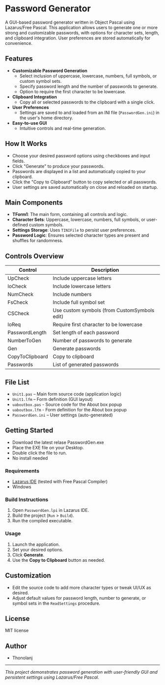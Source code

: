# Password Generator

A GUI-based password generator written in Object Pascal using Lazarus/Free Pascal. This application allows users to generate one or more strong and customizable passwords, with options for character sets, length, and clipboard integration. User preferences are stored automatically for convenience.

## Features

- **Customizable Password Generation**
  - Select inclusion of uppercase, lowercase, numbers, full symbols, or custom symbol sets.
  - Specify password length and the number of passwords to generate.
  - Option to require the first character to be lowercase.
- **Clipboard Integration**
  - Copy all or selected passwords to the clipboard with a single click.
- **User Preferences**
  - Settings are saved to and loaded from an INI file (`PasswordGen.ini`) in the user's home directory.
- **Easy-to-use GUI**
  - Intuitive controls and real-time generation.

## How It Works

- Choose your desired password options using checkboxes and input fields.
- Click "Generate" to produce your passwords.
- Passwords are displayed in a list and automatically copied to your clipboard.
- Click the "Copy to Clipboard" button to copy selected or all passwords.
- User settings are saved automatically on close and reloaded on startup.

## Main Components

- **TForm1**: The main form, containing all controls and logic.
- **Character Sets**: Uppercase, lowercase, numbers, full symbols, or user-defined custom symbols.
- **Settings Storage**: Uses `TINIFile` to persist user preferences.
- **Password Logic**: Ensures selected character types are present and shuffles for randomness.

## Controls Overview

| Control           | Description                                 |
|-------------------|---------------------------------------------|
| UpCheck           | Include uppercase letters                   |
| loCheck           | Include lowercase letters                   |
| NumCheck          | Include numbers                             |
| FsCheck           | Include full symbol set                     |
| CSCheck           | Use custom symbols (from CustomSymbols edit)|
| loReq             | Require first character to be lowercase     |
| PasswordLength    | Set length of each password                 |
| NumberToGen       | Number of passwords to generate             |
| Gen               | Generate passwords                          |
| CopyToClipboard   | Copy to clipboard                           |
| Passwords         | List of generated passwords                 |

## File List

- `Unit1.pas` – Main form source code (application logic)
- `Unit1.lfm` – Form definition (GUI layout)
- `uaboutbox.pas` - Source code for the About box popup
- `uaboutbox.lfm` - Form definition for the About box popup
- `PasswordGen.ini` – User settings (auto-generated)

## Getting Started

- Download the latest relase PasswordGen.exe
- Place the EXE file on your Desktop. 
- Double click the file to run. 
- No install needed

### Requirements

- [Lazarus IDE](https://www.lazarus-ide.org/) (tested with Free Pascal Compiler)
- Windows

### Build Instructions

1. Open `PasswordGen.lpi` in Lazarus IDE.
2. Build the project (`Run` > `Build`).
3. Run the compiled executable.

### Usage

1. Launch the application.
2. Set your desired options.
3. Click **Generate**.
4. Use the **Copy to Clipboard** button as needed.

## Customization

- Edit the source code to add more character types or tweak UI/UX as desired.
- Adjust default values for password length, number to generate, or symbol sets in the `ReadSettings` procedure.

## License

MIT license

## Author

- Thonolanj

---

*This project demonstrates password generation with user-friendly GUI and persistent settings using Lazarus/Free Pascal.*
